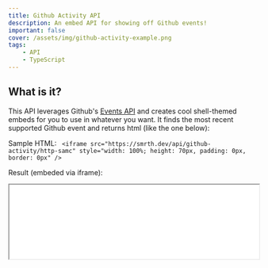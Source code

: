 ```yaml
---
title: Github Activity API
description: An embed API for showing off Github events!
important: false
cover: /assets/img/github-activity-example.png
tags:
    - API
    - TypeScript
---
```


## What is it?
This API leverages Github's [Events API](https://docs.github.com/en/rest/reference/activity#events) and creates cool shell-themed embeds for you to use in whatever you want. It finds the most recent supported Github event and returns html (like the one below):

Sample HTML:
` <iframe src="https://smrth.dev/api/github-activity/http-samc" style="width: 100%; height: 70px, padding: 0px, border: 0px" />`

Result (embeded via iframe):
<iframe src="/api/github-activity/http-samc" style="width: 100%; height: 70px, padding: 0px, border: 0px" />

## foo

As of now, it supports the following Github events:
1. PushEvent
2. CreateEvent
3. DeleteEvent
4. ForkEvent
5. IssuesEvent
6. PullRequestEvent
7. WatchEvent


## Documentation
- `/api/github-activity/:user`: Get html that describes what the most recent supported activity was.
- [Sample 'GET' URL](/api/github-activity/http-samc)
- Rate limiting from Github's API on the server running this API is possible. I do use authenticated requests with my [Personal Access Token](https://docs.github.com/en/authentication/keeping-your-account-and-data-secure/creating-a-personal-access-token), so I should have a higher threshold, but it isn't infinite.



*Disclaimer: This site is ran on limited resources. I make its API's publicly available, but I am not responsible for any breakage nor do I provide any guarantee of uptime.*